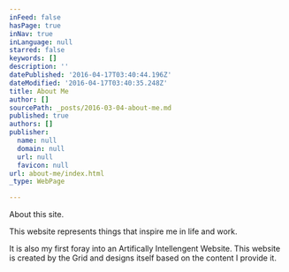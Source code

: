 ```yaml
---
inFeed: false
hasPage: true
inNav: true
inLanguage: null
starred: false
keywords: []
description: ''
datePublished: '2016-04-17T03:40:44.196Z'
dateModified: '2016-04-17T03:40:35.248Z'
title: About Me
author: []
sourcePath: _posts/2016-03-04-about-me.md
published: true
authors: []
publisher:
  name: null
  domain: null
  url: null
  favicon: null
url: about-me/index.html
_type: WebPage

---
```

About this site.

This website represents things that inspire me in life and work.

It is also my first foray into an Artifically Intellengent Website.  This website is created by the Grid and designs itself based on the content I provide it.